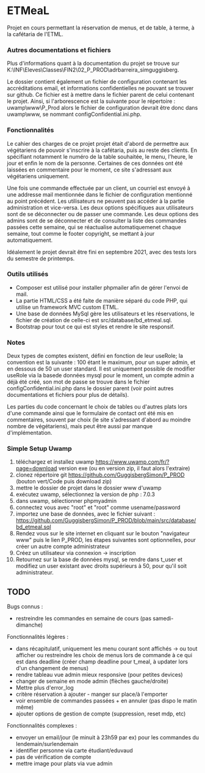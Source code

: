 # ETMeaL
Projet en cours permettant la réservation de menus, et de table, à terme, à la cafétaria de l'ETML.
### Autres documentations et fichiers
Plus d'informations quant à la documentation du projet se trouve sur K:\INF\Eleves\Classes\FIN2\02_P_PROD\adrbarreira_simguggisberg. 

Le dossier contient également un fichier de configuration contenant les accréditations email, et informations confidentielles ne pouvant se trouver sur github. Ce fichier est à mettre dans le fichier parent de celui contenant le projet. Ainsi, si l'arborescence est la suivante pour le répertoire : uwamp\www\P_Prod alors le fichier de configuration devrait être donc dans uwamp\www, se nommant configConfidential.ini.php.

### Fonctionnalités
Le cahier des charges de ce projet projet était d'abord de permettre aux végétariens de pouvoir s'inscrire à la cafétaria, puis au reste des clients. En spécifiant notamment le numéro de la table souhaitée, le menu, l'heure, le jour et enfin le nom de la personne. Certaines de ces données ont été laissées en commentaire pour le moment, ce site s'adressant aux végétariens uniquement.

Une fois une commande effectuée par un client, un courriel est envoyé à une addresse mail mentionnée dans le fichier de configuration mentionné au point précédent. Les utilisateurs ne peuvent pas accéder à la partie administration et vice-versa. Les deux options spécifiques aux utilisateurs sont de se déconnecter ou de passer une commande. Les deux options des admins sont de se déconnecter et de consulter la liste des commandes passées cette semaine, qui se réactualise automatiquemenet chaque semaine, tout comme le footer copyright, se mettant à jour automatiquement.

Idéalement le projet devrait être fini en septembre 2021, avec des tests lors du semestre de printemps.

### Outils utilisés
- Composer est utilisé pour installer phpmailer afin de gérer l'envoi de mail.
- La partie HTML/CSS a été faite de manière séparé du code PHP, qui utilise un framework MVC custom ETML.
- Une base de données MySql gère les utilisateurs et les réservations, le fichier de création de celle-ci est src/database/bd_etmeal.sql.
- Bootstrap pour tout ce qui est styles et rendre le site responsif.

### Notes
Deux types de comptes existent, défini en fonction de leur useRole; la convention est la suivante : 100 étant le maximum, pour un super admin, et en dessous de 50 un user standard. Il est uniquement possible de modifier useRole via la basede données mysql pour le moment, un compte admin a déjà été créé, son mot de passe se trouve dans le fichier configConfidential.ini.php dans le dossier parent (voir point autres documentations et fichiers pour plus de détails).

Les parties du code concernant le choix de tables ou d'autres plats lors d'une commande ainsi que le formulaire de contact ont été mis en commentaires, souvent par choix (le site s'adressant d'abord au moindre nombre de végétariens), mais peut être aussi par manque d'implémentation.

### Simple Setup Uwamp
1. téléchargez et installez uwamp https://www.uwamp.com/fr/?page=download version exe (ou en version zip, il faut alors l'extraire)
2. clonez répertoire git https://github.com/GuggisbergSimon/P_PROD (bouton vert/Code puis download zip)
3. mettre le dossier de projet dans le dossier www d'uwamp
4. exécutez uwamp, sélectionnez la version de php : 7.0.3
5. dans uwamp, sélectionner phpmyadmin
6. connectez vous avec "root" et "root" comme usename/password
7. importez une base de données, avec le fichier suivant : https://github.com/GuggisbergSimon/P_PROD/blob/main/src/database/bd_etmeal.sql
8. Rendez vous sur le site internet en cliquant sur le bouton "navigateur www" puis le lien P_PROD, les étapes suivantes sont optionnelles, pour créer un autre compte administrateur
9. Créez un utilisateur via connexion -> inscription
10. Retournez sur la base de données mysql, se rendre dans t_user et modifiez un user existant avec droits supérieurs à 50, pour qu'il soit administrateur.

## TODO
Bugs connus :
- restreindre les commandes en semaine de cours (pas samedi-dimanche)

Fonctionnalités légères :
- dans récapitulatif, uniquement les menu courant sont affichés -> ou tout afficher ou restreindre les choix de menus lors de commande à ce qui est dans deadline (créer champ deadline pour t_meal, à updater lors d'un changement de menus)
- rendre tableau vue admin mieux responsive (pour petites devices)
- changer de semaine en mode admin (flèches gauche/droite)
- Mettre plus d'error_log
- critère réservation à ajouter - manger sur place/à l'emporter
- voir ensemble de commandes passées + en annuler (pas dispo le matin même)
- ajouter options de gestion de compte (suppression, reset mdp, etc)

Fonctionnalités complexes :
- envoyer un email/jour (le minuit à 23h59 par ex) pour les commandes du lendemain/surlendemain
- identifier personne via carte étudiant/eduvaud
- pas de vérification de compte
- mettre image pour plats via vue admin
